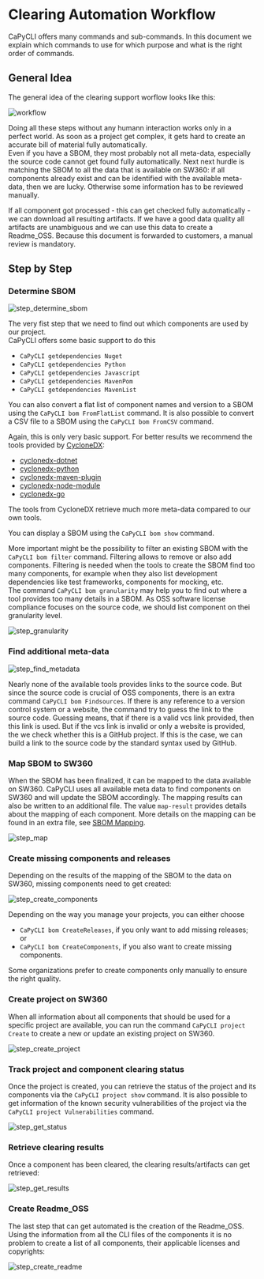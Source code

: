 <!--
# SPDX-FileCopyrightText: (c) 2018-2023 Siemens
# SPDX-License-Identifier: MIT
-->

# Clearing Automation Workflow

CaPyCLI offers many commands and sub-commands. In this document we explain which commands
to use for which purpose and what is the right order of commands.

## General Idea

The general idea of the clearing support worflow looks like this:

![workflow](images/workflow.svg)

Doing all these steps without any humann interaction works only in a perfect world.
As soon as a project get complex, it gets hard to create an accurate bill of material fully
automatically.  
Even if you have a SBOM, they most probably not all meta-data, especially the source code cannot
get found fully automatically. Next next hurdle is matching the SBOM to all the data that is
available on SW360: if all components already exist and can be identified with the available
meta-data, then we are lucky. Otherwise some information has to be reviewed manually.

If all component got processed - this can get checked fully automatically - we can download all
resulting artifacts. If we have a good data quality all artifacts are unambiguous and we can use
this data to create a Readme_OSS. Because this document is forwarded to customers, a manual review
is mandatory.

## Step by Step

### Determine SBOM

![step_determine_sbom](images/step_determine_sbom.svg)

The very fist step that we  need to find out which components are used by our project.  
CaPyCLI offers some basic support to do this

* `CaPyCLI getdependencies Nuget`
* `CaPyCLI getdependencies Python`
* `CaPyCLI getdependencies Javascript`
* `CaPyCLI getdependencies MavenPom`
* `CaPyCLI getdependencies MavenList`

You can also convert a flat list of component names and version to a SBOM using the
`CaPyCLI bom FromFlatList` command. It is also possible to convert a CSV file to a SBOM using the
`CaPyCLI bom FromCSV` command.

Again, this is only very basic support. For better results we recommend the tools provided by [CycloneDX](https://cyclonedx.org/):

* [cyclonedx-dotnet](https://github.com/CycloneDX/cyclonedx-dotnet)
* [cyclonedx-python](https://github.com/CycloneDX/cyclonedx-python)
* [cyclonedx-maven-plugin](https://github.com/CycloneDX/cyclonedx-maven-plugin)
* [cyclonedx-node-module](https://github.com/CycloneDX/cyclonedx-node-module)
* [cyclonedx-go](https://github.com/CycloneDX/cyclonedx-go)

The tools from CycloneDX retrieve much more meta-data compared to our own tools.

You can display a SBOM using the `CaPyCLI bom show` command.

More important might be the possibility to filter an existing SBOM with the `CaPyCLI bom filter`
command. Filtering allows to remove or also add components. Filtering is needed when the tools to create
the SBOM find too many components, for example when they also list development dependencies like
test frameworks, components for mocking, etc.  
The command `CaPyCLI bom granularity` may help you to find out where a tool provides too many details
in a SBOM. As OSS software license compliance focuses on the source code, we should list component on
thei granularity level.

![step_granularity](images/step_granularity.svg)

### Find additional meta-data

![step_find_metadata](images/step_find_metadata.svg)

Nearly none of the available tools provides links to the source code. But since the source code is
crucial of OSS components, there is an extra command `CaPyCLI bom Findsources`. If there is any
reference to a version control system or a website, the command try to guess the link to the source
code. Guessing means, that if there is a valid vcs link provided, then this link is used. But if
the vcs link is invalid or only a website is provided, the we check whether this is a GitHub
project. If this is the case, we can build a link to the source code by the standard syntax used
by GitHub.

### Map SBOM to SW360

When the SBOM has been finalized, it can be mapped to the data available on SW360.
CaPyCLI uses all available meta data to find components on SW360 and will update
the SBOM accordingly. The mapping results can also be written to an additional file.
The value `map-result` provides details about the mapping of each component.
More details on the mapping can be found in an extra file, see
[SBOM Mapping](Readme_Mapping.md).

![step_map](images/step_map.svg)

### Create missing components and releases

Depending on the results of the mapping of the SBOM to the data on SW360, missing
components need to get created:

![step_create_components](images/step_create_components.svg)

Depending on the way you manage your projects, you can either choose

* `CaPyCLI bom CreateReleases`, if you only want to add missing releases; or
* `CaPyCLI bom CreateComponents`, if you also want to create missing components.

Some organizations prefer to create components only manually to ensure the right quality.

### Create project on SW360

When all information about all components that should be used for a specific project are
available, you can run the command `CaPyCLI project Create` to create a new or update
an existing project on SW360.

![step_create_project](images/step_create_project.svg)

### Track project and component clearing status

Once the project is created, you can retrieve the status of the project and its
components via the `CaPyCLI project show` command. It is also possible to get
information of the known security vulnerabilities of the project via the
`CaPyCLI project Vulnerabilities` command.

![step_get_status](images/step_get_status.svg)

### Retrieve clearing results

Once a component has been cleared, the clearing results/artifacts can get
retrieved:

![step_get_results](images/step_get_results.svg)

### Create Readme_OSS

The last step that can get automated is the creation of the Readme_OSS.
Using the information from all the CLI files of the components it is no
problem to create a list of all components, their applicable licenses and copyrights:

![step_create_readme](images/step_create_readme.svg)
